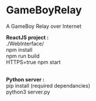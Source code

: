 # GameBoyRelay
A GameBoy Relay over Internet
<br>

<b>ReactJS project :</b><br>
./WebInterface/<br>
npm install<br>
npm run build<br>
HTTPS=true npm start<br>
<br>

<b>Python server :</b><br>
pip install (required dependancies)<br>
python3 server.py

